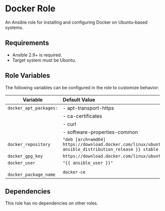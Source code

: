 # Docker Role

An Ansible role for installing and configuring Docker on Ubuntu-based systems.

## Requirements

- Ansible 2.9+ is required.
- Target system must be Ubuntu.

## Role Variables

The following variables can be configured in the role to customize behavior:

| Variable                | Default Value                                                                                          |
|-------------------------|:-------------------------------------------------------------------------------------------------------|
| `docker_apt_packages:`  | - apt-transport-https                                                                                  |
|                         | - ca-certificates                                                                                      |
|                         | - curl                                                                                                 |
|                         | - software-properties-common                                                                           |
| `docker_repository`     | `"deb [arch=amd64] https://download.docker.com/linux/ubuntu {{ ansible_distribution_release }} stable` |
| `docker_gpg_key`        | `https://download.docker.com/linux/ubuntu/gpg`                                                         |
| `docker_user`           | `"{{ ansible_user }}"`                                                                                 |
| `  docker_package_name` | `docker-ce`                                                                                            |


## Dependencies

This role has no dependencies on other roles.